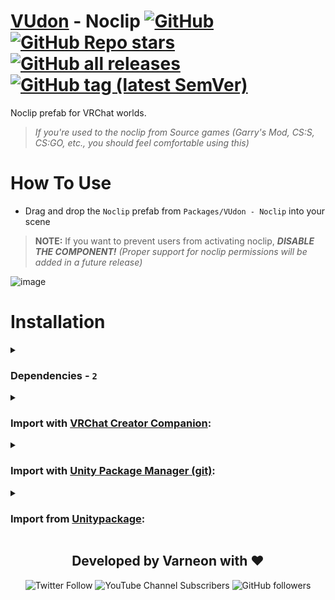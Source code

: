 <div>

# [VUdon](https://github.com/Varneon/VUdon) - Noclip [![GitHub](https://img.shields.io/github/license/Varneon/VUdon-Noclip?color=blue&label=License&style=flat)](https://github.com/Varneon/VUdon-Noclip/blob/main/LICENSE) [![GitHub Repo stars](https://img.shields.io/github/stars/Varneon/VUdon-Noclip?style=flat&label=Stars)](https://github.com/Varneon/VUdon-Noclip/stargazers) [![GitHub all releases](https://img.shields.io/github/downloads/Varneon/VUdon-Noclip/total?color=blue&label=Downloads&style=flat)](https://github.com/Varneon/VUdon-Noclip/releases) [![GitHub tag (latest SemVer)](https://img.shields.io/github/v/tag/Varneon/VUdon-Noclip?color=blue&label=Release&sort=semver&style=flat)](https://github.com/Varneon/VUdon-Noclip/releases/latest)

</div>

Noclip prefab for VRChat worlds.

> _If you're used to the noclip from Source games (Garry's Mod, CS:S, CS:GO, etc., you should feel comfortable using this)_

# How To Use

* Drag and drop the `Noclip` prefab from `Packages/VUdon - Noclip` into your scene

> **NOTE:** If you want to prevent users from activating noclip, **_DISABLE THE COMPONENT!_** _(Proper support for noclip permissions will be added in a future release)_

![image](https://user-images.githubusercontent.com/26690821/192450728-b17e2bcb-745b-4100-97e9-cf2b9c7ca909.png)

# Installation

<details><summary>

### Dependencies - `2`</summary>

* [Neon Inspector](https://github.com/Varneon/Neon-Inspector)
  * [V-Inspector](https://github.com/Varneon/V-Inspector)

</details><details><summary>

### Import with [VRChat Creator Companion](https://vcc.docs.vrchat.com/vpm/packages#user-packages):</summary>

> 1. Download `com.varneon.vudon.noclip.zip` from [here](https://github.com/Varneon/VUdon-Noclip/releases/latest)
> 2. Unpack the .zip somewhere
> 3. In VRChat Creator Companion, navigate to `Settings` > `User Packages` > `Add`
> 4. Navigate to the unpacked folder, `com.varneon.vudon.noclip` and click `Select Folder`
> 5. `VUdon - Noclip` should now be visible under `Local User Packages` in the project view in VRChat Creator Companion
> 6. Click `Add`

</details><details><summary>

### Import with [Unity Package Manager (git)](https://docs.unity3d.com/2019.4/Documentation/Manual/upm-ui-giturl.html):</summary>

> 1. In the Unity toolbar, select `Window` > `Package Manager` > `[+]` > `Add package from git URL...` 
> 2. Paste the following link: `https://github.com/Varneon/VUdon-Noclip.git?path=/Packages/com.varneon.vudon.noclip`

</details><details><summary>

### Import from [Unitypackage](https://docs.unity3d.com/2019.4/Documentation/Manual/AssetPackagesImport.html):</summary>

> 1. Download latest `com.varneon.vudon.noclip.unitypackage` from [here](https://github.com/Varneon/VUdon-Noclip/releases/latest)
> 2. Import the downloaded .unitypackage into your Unity project

</details>

<div align="center">

## Developed by Varneon with :hearts:

![Twitter Follow](https://img.shields.io/twitter/follow/Varneon?color=%231c9cea&label=%40Varneon&logo=Twitter&style=for-the-badge)
![YouTube Channel Subscribers](https://img.shields.io/youtube/channel/subscribers/UCKTxeXy7gyaxr-YA9qGWOYg?color=%23FF0000&label=Varneon&logo=YouTube&style=for-the-badge)
![GitHub followers](https://img.shields.io/github/followers/Varneon?color=%23303030&label=Varneon&logo=GitHub&style=for-the-badge)

</div>
